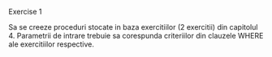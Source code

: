 Exercise 1

Sa se creeze proceduri stocate in baza exercitiilor (2 exercitii) din capitolul 4. Parametrii de intrare trebuie sa corespunda criteriilor din clauzele WHERE ale exercitiilor respective.
